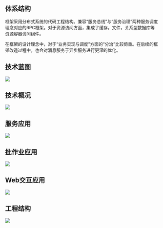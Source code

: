 ## 体系结构

框架采用分布式系统的代码工程结构。兼容“服务总线”与“服务治理”两种服务调度理念对应的RPC框架。对于资源访问方面，集成了缓存，文件，关系型数据库等资源容器访问组件。

在框架的设计理念中，对于“业务实现与调度”方面的“分治”比较倚重。在后续的框架改造过程中，也会对消息服务于异步服务进行更深的优化。

## 技术蓝图

![](http://i.imgur.com/cHBqn3q.png)

## 技术概况

[![](http://i.imgur.com/mjYfLZL.png)](http://i.imgur.com/mjYfLZL.png)

## 服务应用

[![](http://i.imgur.com/ciFrb3D.png)](http://i.imgur.com/ciFrb3D.png)

## 批作业应用

[![](http://i.imgur.com/Nc9nzTR.png)](http://i.imgur.com/Nc9nzTR.png)

## Web交互应用

[![](http://i.imgur.com/sENriqm.png)](http://i.imgur.com/sENriqm.png)

## 工程结构

[![](http://i.imgur.com/Gch9BIr.png)](http://i.imgur.com/Gch9BIr.png)

